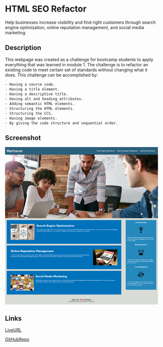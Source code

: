 # HTML SEO Refactor

Help businesses increase visibility and find right customers through search engine optimization, online reputation management, and social media marketing. 

## Description

This webpage was created as a challenge for bootcamp students to apply everything that was learned in module 1. The challenge is to refactor an existing code to meet certain set of standards without changing what it does.
This challenge can be accomplished by:

    - Having a source code.
    - Having a title element.
    - Having a descriptive title.
    - Having alt and heading attributes.
    - Adding semantic HTML elements.
    - Structuring the HTML elements.
    - Structuring the CCS.
    - Having image elements.
    - By giving the code structure and sequential order.

## Screenshot

![alttext](assets/images/screenshot.png)

## Links

[LiveURL](https://zoniaramirez.github.io/html-seo-refactor/)

[GitHubRepo](https://github.com/zoniaramirez/html-seo-refactor)

